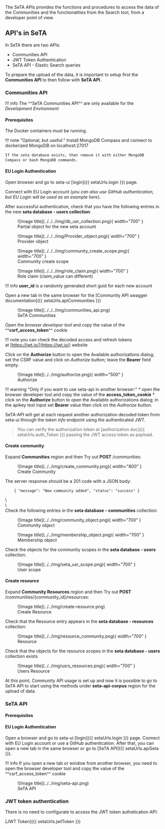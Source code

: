The SeTA APIs provides the functions and procedures to access the data of the Communities and the functionalities from the Search tool, from a developer point of view.

## API's in SeTA

In SeTA there are two APIs:   
- Communities API       
- JWT Token Authentication                
- SeTA API - Elastic Search queries                 


To prepare the upload of the data, it is important to setup first the **Communities API** to then follow with **SeTA API**.

### Communities API 

!!! info
    The ^^SeTA Communities API^^ are only available for the *Development Environment*

#### Prerequisites

The Docker containers must be running.

!!! note "Optional, but useful:" 
    Install MongoDB Compass and connect to dockerized MongoDB on localhost:27017

    If the seta database exists, then remove it with either MongoDB Compass or bash MongoDB commands.

#### EU Login Authentication

Open browser and go to seta-ui [login]({{ setaUrls.login }}) page.

Connect with EU Login account (*you can also use GitHub authentication, but EU Login will be used as an example here*).

After successful authentication, check that you have the following entries in the new **seta database - users collection**:      

<figure markdown>
![Image title](../../../img/db_usr_collection.png){ width="700" }
<figcaption>Partial object for the new seta account</figcaption>
</figure>

<figure markdown>
![Image title](../../../img/Provider_object.png){ width="700" }
<figcaption>Provider object</figcaption>
</figure>

<figure markdown>
![Image title](../../../img/community_create_scope.png){ width="700" }
<figcaption>Community create scope</figcaption>
</figure>

<figure markdown>
![Image title](../../../img/role_claim.png){ width="700" }
<figcaption>Role claim (claim_value can different)</figcaption>
</figure>

!!! info
    **user_id** is a randomly generated short guid for each new account


Open a new tab in the same browser for the [Community API swagger documentation]({{ setaUrls.apiCommunities }})

<figure markdown>
![Image title](../../../img/communities_api.png)
<figcaption>SeTA Communities</figcaption>
</figure>


Open the *browser developer tool* and copy the value of the ^^**csrf_access_token**^^ cookie

!!! note
    you can check the decoded access and refresh tokens at [https://jwt.io/](https://jwt.io/) website

Click on the **Authorize** button to open the Available authorizations dialog; set the CSRF value and click on *Authorize* button; leave the **Bearer** field empty.

<figure markdown>
![Image title](../../img/authorize.png){ width="500" }
<figcaption>Authorize</figcaption>
</figure>

!!! warning "Only if you want to use seta-api in another browser:"
    * open the browser developer tool and copy the value of the **access_token_cookie**
    * click on the **Authorize** button to open the Available authorizations dialog; in the apikey text input set **Bearer** value then click on the *Authorize* button.

SeTA-API will get at each request another authorization decoded token from seta-ui through the *token info* endpoint using the authenticated JWT.

> You can verify the authorization token at [authorization doc]({{ setaUrls.auth_Token }}) passing the JWT access token as payload.


#### Create community

Expand **Communities** region and then Try out **POST** /communities:

<figure markdown>
![Image title](../../img/create_community.png){ width="800" }
<figcaption>Create Community</figcaption>
</figure>

The server response should be a 201 code with a JSON body:
```
    { "message": "New community added", "status": "success" }
```
\     
\     
Check the following entries in the **seta database - communities** collection:

<figure markdown>
![Image title](../../img/community_object.png){ width="700" }
<figcaption>Community object</figcaption>
</figure>

<figure markdown>
![Image title](../../img/membership_object.png){ width="700" }
<figcaption>Membership object</figcaption>
</figure>

Check the objects for the community scopes in the **seta database - users** collection:

<figure markdown>
![Image title](../../img/seta_usr_scope.png){ width="700" }
<figcaption>User scope</figcaption>
</figure>

#### Create resource

Expand **Community Resources** region and then Try out **POST** /communities/{community_id}/resources:

<figure markdown>
![Image title](../../img/create-resource.png)
<figcaption>Create Resource</figcaption>
</figure>

Check that the Resource entry appears in the **seta database - resources** collection:

<figure markdown>
![Image title](../../img/resource_community.png){ width="700" }
<figcaption>Resource</figcaption>
</figure>

Check that the objects for the resource scopes in the **seta database - users** collection exists

<figure markdown>
![Image title](../../img/usrs_resources.png){ width="700" }
<figcaption>Users Resource</figcaption>
</figure>

At this point, Community API usage is set up and now it is possible to go to SeTA API to start using the methods under **seta-api-corpus** region for the upload of data.

### SeTA API

#### Prerequisites

#### EU Login Authentication

Open a browser and go to seta-ui [login]({{ setaUrls.login }}) page. Connect with EU Login account or use a GitHub authentication. After that, you can open a new tab in the same browser or go to [SeTA API]({{ setaUrls.apiSeta }}).


!!! info
    If you open a new tab or window from another browser, you need to open the browser developer tool and copy the value of the ^^csrf_access_token^^ cookie 

<figure markdown>
![Image title](../../img/seta-api.png)
<figcaption>SeTA API</figcaption>
</figure>

### JWT token authentication
There is no need to configurate to access the JWT token authetication API:    
 
[JWT Token]({{ setaUrls.jwtToken }})




